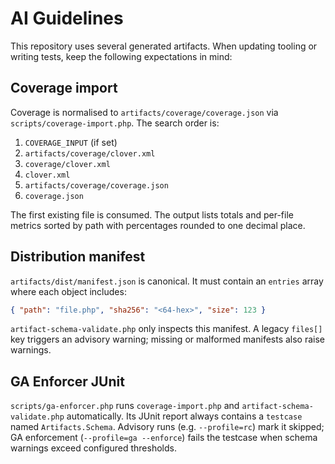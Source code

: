 # AI Guidelines

This repository uses several generated artifacts. When updating tooling or
writing tests, keep the following expectations in mind:

## Coverage import

Coverage is normalised to `artifacts/coverage/coverage.json` via
`scripts/coverage-import.php`. The search order is:

1. `COVERAGE_INPUT` (if set)
2. `artifacts/coverage/clover.xml`
3. `coverage/clover.xml`
4. `clover.xml`
5. `artifacts/coverage/coverage.json`
6. `coverage.json`

The first existing file is consumed. The output lists totals and per-file
metrics sorted by path with percentages rounded to one decimal place.

## Distribution manifest

`artifacts/dist/manifest.json` is canonical. It must contain an `entries` array
where each object includes:

```json
{ "path": "file.php", "sha256": "<64-hex>", "size": 123 }
```

`artifact-schema-validate.php` only inspects this manifest. A legacy `files[]`
key triggers an advisory warning; missing or malformed manifests also raise
warnings.

## GA Enforcer JUnit

`scripts/ga-enforcer.php` runs `coverage-import.php` and
`artifact-schema-validate.php` automatically. Its JUnit report always contains a
`testcase` named `Artifacts.Schema`. Advisory runs (e.g. `--profile=rc`) mark it
skipped; GA enforcement (`--profile=ga --enforce`) fails the testcase when
schema warnings exceed configured thresholds.

